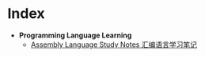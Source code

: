 # Index

- **Programming Language Learning**
  - [Assembly Language Study Notes 汇编语言学习笔记](Software%20Engineering/Programming%20Languages%20Learning/Assembly/Assembly%20Language%20Study%20Notes_汇编语言学习笔记.pdf)

